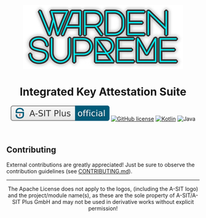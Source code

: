 <div align="center">

![WARDEN Supreme](warden-supreme.png)

# Integrated Key Attestation Suite

[![A-SIT Plus Official](https://raw.githubusercontent.com/a-sit-plus/a-sit-plus.github.io/709e802b3e00cb57916cbb254ca5e1a5756ad2a8/A-SIT%20Plus_%20official_opt.svg)](https://plus.a-sit.at/open-source.html)
[![GitHub license](https://img.shields.io/badge/license-Apache%20License%202.0-brightgreen.svg?style=flat)](http://www.apache.org/licenses/LICENSE-2.0) 
[![Kotlin](https://img.shields.io/badge/kotlin-2.0.20-blue.svg?logo=kotlin)](http://kotlinlang.org)
![Java](https://img.shields.io/badge/java-17-blue.svg?logo=OPENJDK)

</div>

<br>

## Contributing
External contributions are greatly appreciated!
Just be sure to observe the contribution guidelines (see [CONTRIBUTING.md](CONTRIBUTING.md)).

---

<p align="center">
The Apache License does not apply to the logos, (including the A-SIT logo) and the project/module name(s), as these are the sole property of
A-SIT/A-SIT Plus GmbH and may not be used in derivative works without explicit permission!
</p>
